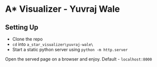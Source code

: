 # A* Visualizer - Yuvraj Wale
## Setting Up
- Clone the repo
- `cd` into `a_star_visualizer\yuvraj-wale\`
- Start a static python server using `python -m http.server`

Open the served page on a browser and enjoy. Default - `localhost:8000`